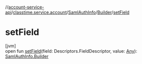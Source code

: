 //[account-service-api](../../../../index.md)/[classtime.service.account](../../index.md)/[SamlAuthInfo](../index.md)/[Builder](index.md)/[setField](set-field.md)

# setField

[jvm]\
open fun [setField](set-field.md)(field: Descriptors.FieldDescriptor, value: [Any](https://kotlinlang.org/api/latest/jvm/stdlib/kotlin/-any/index.html)): [SamlAuthInfo.Builder](index.md)
